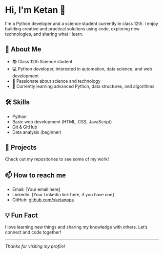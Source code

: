 # Hi, I'm Ketan 👋

I'm a Python developer and a science student currently in class 12th. I enjoy building creative and practical solutions using code, exploring new technologies, and sharing what I learn.

## 🚀 About Me

- 📚 Class 12th Science student
- 💻 Python developer, interested in automation, data science, and web development
- 🔬 Passionate about science and technology
- 🌱 Currently learning advanced Python, data structures, and algorithms

## 🛠️ Skills

- Python
- Basic web development (HTML, CSS, JavaScript)
- Git & GitHub
- Data analysis (beginner)

## 📂 Projects

Check out my repositories to see some of my work!

## 📫 How to reach me

- Email: [Your email here]
- LinkedIn: [Your LinkedIn link here, if you have one]
- GitHub: [github.com/xketanops](https://github.com/xketanops)

## 💡 Fun Fact

I love learning new things and sharing my knowledge with others. Let’s connect and code together!

---

*Thanks for visiting my profile!*
